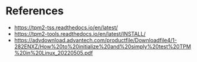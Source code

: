 # References

- https://tpm2-tss.readthedocs.io/en/latest/
- https://tpm2-tools.readthedocs.io/en/latest/INSTALL/
- https://advdownload.advantech.com/productfile/Downloadfile4/1-282ENXZ/How%20to%20initialize%20and%20simply%20test%20TPM%20in%20Linux_20220505.pdf
